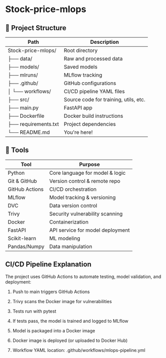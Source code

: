 # Stock-price-mlops

## 📁 Project Structure

| Path                 | Description                           |
| -------------------- | ------------------------------------- |
| Stock-price-mlops/   | Root directory                        |
| ├── data/            | Raw and processed data                |
| ├── models/          | Saved models                          |
| ├── mlruns/          | MLflow tracking                       |
| ├── .github/         | GitHub configurations                 |
| │ └── workflows/     | CI/CD pipeline YAML files             |
| ├── src/             | Source code for training, utils, etc. |
| ├── main.py          | FastAPI app                           |
| ├── Dockerfile       | Docker build instructions             |
| ├── requirements.txt | Project dependencies                  |
| └── README.md        | You're here!                          |








 
## 📁 Tools

| Tool           | Purpose                          |
| -------------- | -------------------------------- |
| Python         | Core language for model & logic  |
| Git & GitHub   | Version control & remote repo    |
| GitHub Actions | CI/CD orchestration              |
| MLflow         | Model tracking & versioning      |
| DVC            | Data version control             |
| Trivy          | Security vulnerability scanning  |
| Docker         | Containerization                 |
| FastAPI        | API service for model deployment |
| Scikit-learn   | ML modeling                      |
| Pandas/Numpy   | Data manipulation                |







##  **CI/CD Pipeline Explanation**
The project uses GitHub Actions to automate testing, model validation, and deployment:

1) Push to main triggers GitHub Actions

2) Trivy scans the Docker image for vulnerabilities

3) Tests run with pytest

4) If tests pass, the model is trained and logged to MLflow

5) Model is packaged into a Docker image

6) Docker image is deployed (or uploaded to Docker Hub)

7) Workflow YAML location:
.github/workflows/mlops-pipeline.yml









